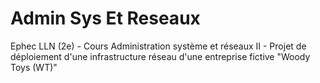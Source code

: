 # Admin Sys Et Reseaux
Ephec LLN (2e) - Cours Administration système et réseaux II - Projet de déploiement d'une infrastructure réseau d'une entreprise fictive "Woody Toys (WT)"

